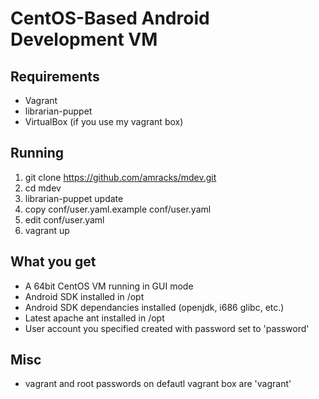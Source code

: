 # CentOS-Based Android Development VM

## Requirements
* Vagrant
* librarian-puppet
* VirtualBox (if you use my vagrant box)

## Running
1. git clone https://github.com/amracks/mdev.git
2. cd mdev
3. librarian-puppet update
4. copy conf/user.yaml.example conf/user.yaml
5. edit conf/user.yaml
6. vagrant up

## What you get
* A 64bit CentOS VM running in GUI mode
* Android SDK installed in /opt
* Android SDK dependancies installed (openjdk, i686 glibc, etc.)
* Latest apache ant installed in /opt
* User account you specified created with password set to 'password'

## Misc
* vagrant and root passwords on defautl vagrant box are 'vagrant'
